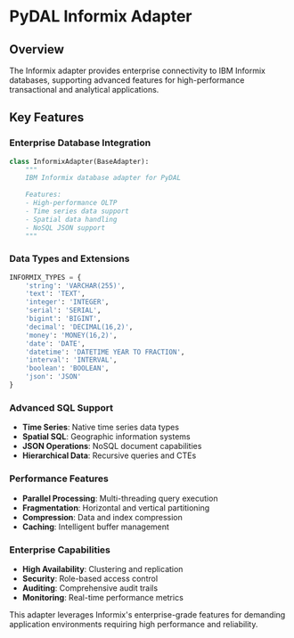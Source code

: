 # PyDAL Informix Adapter

## Overview
The Informix adapter provides enterprise connectivity to IBM Informix databases, supporting advanced features for high-performance transactional and analytical applications.

## Key Features

### Enterprise Database Integration
```python
class InformixAdapter(BaseAdapter):
    """
    IBM Informix database adapter for PyDAL
    
    Features:
    - High-performance OLTP
    - Time series data support
    - Spatial data handling
    - NoSQL JSON support
    """
```

### Data Types and Extensions
```python
INFORMIX_TYPES = {
    'string': 'VARCHAR(255)',
    'text': 'TEXT',
    'integer': 'INTEGER',
    'serial': 'SERIAL',
    'bigint': 'BIGINT',
    'decimal': 'DECIMAL(16,2)',
    'money': 'MONEY(16,2)',
    'date': 'DATE',
    'datetime': 'DATETIME YEAR TO FRACTION',
    'interval': 'INTERVAL',
    'boolean': 'BOOLEAN',
    'json': 'JSON'
}
```

### Advanced SQL Support
- **Time Series**: Native time series data types
- **Spatial SQL**: Geographic information systems
- **JSON Operations**: NoSQL document capabilities
- **Hierarchical Data**: Recursive queries and CTEs

### Performance Features
- **Parallel Processing**: Multi-threading query execution
- **Fragmentation**: Horizontal and vertical partitioning
- **Compression**: Data and index compression
- **Caching**: Intelligent buffer management

### Enterprise Capabilities
- **High Availability**: Clustering and replication
- **Security**: Role-based access control
- **Auditing**: Comprehensive audit trails
- **Monitoring**: Real-time performance metrics

This adapter leverages Informix's enterprise-grade features for demanding application environments requiring high performance and reliability.